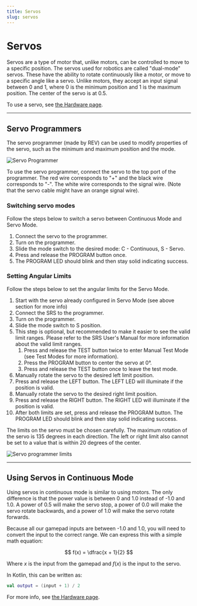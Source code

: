 ```yaml
---
title: Servos
slug: servos
---
```


# Servos

Servos are a type of motor that, unlike motors, can be controlled to move to a specific position. The servos used for 
robotics are called "dual-mode" servos. These have the ability to rotate continuously like a motor, or move to a specific
angle like a servo. Unlike motors, they accept an input signal between 0 and 1, where 0 is the minimum position and 1 is the
maximum position. The center of the servo is at 0.5.

To use a servo, see [the Hardware page](/hardware#accessing-servos).

---

## Servo Programmers

The servo programmer (made by REV) can be used to modify properties of the servo, such as the minimum and maximum 
position and the mode.

![Servo Programmer](/servo_programmer.png)

To use the servo programmer, connect the servo to the top port of the programmer. The red wire corresponds to "+" and
the black wire corresponds to "-". The white wire corresponds to the signal wire. (Note that the servo cable might have
an orange signal wire).

### Switching servo modes

Follow the steps below to switch a servo between Continuous Mode and Servo Mode.

 1. Connect the servo to the programmer.
 2. Turn on the programmer.
 3. Slide the mode switch to the desired mode: C - Continuous, S - Servo.
 4. Press and release the PROGRAM button once.
 5. The PROGRAM LED should blink and then stay solid indicating success.

### Setting Angular Limits

Follow the steps below to set the angular limits for the Servo Mode.

 1. Start with the servo already configured in Servo Mode (see above section for more info)
 2. Connect the SRS to the programmer.
 3. Turn on the programmer.
 4. Slide the mode switch to S position.
 5. This step is optional, but recommended to make it easier to see the valid limit ranges. Please refer to the SRS User's Manual for more information about the valid limit ranges.
    1. Press and release the TEST button twice to enter Manual Test Mode (see Test Modes for more information). 
    2. Press the PROGRAM button to center the servo at 0°. 
    3. Press and release the TEST button once to leave the test mode.
 6. Manually rotate the servo to the desired left limit position.
 7. Press and release the LEFT button. The LEFT LED will illuminate if the position is valid.
 8. Manually rotate the servo to the desired right limit position.
 9. Press and release the RIGHT button. The RIGHT LED will illuminate if the position is valid. 
10. After both limits are set, press and release the PROGRAM button. The PROGRAM LED should blink and then stay solid indicating success.

The limits on the servo must be chosen carefully. The maximum rotation of the servo is 135 degrees in each direction.
The left or right limit also cannot be set to a value that is within 20 degrees of the center.

![Servo programmer limits](/sp_limits.avif)

---

## Using Servos in Continuous Mode

Using servos in continuous mode is similar to using motors. The only difference is that the power value is between 
0 and 1.0 instead of -1.0 and 1.0. A power of 0.5 will make the servo stop, a power of 0.0 will make the servo rotate backwards,
and a power of 1.0 will make the servo rotate forwards.

Because all our gamepad inputs are between -1.0 and 1.0, you will need to convert the input to the correct range.
We can express this with a simple math equation:

$$ f(x) = \dfrac{x + 1}{2} $$

Where $x$ is the input from the gamepad and $f(x)$ is the input to the servo.

In Kotlin, this can be written as:

```kotlin
val output = (input + 1) / 2
```

For more info, see [the Hardware page](/hardware#accessing-servos).